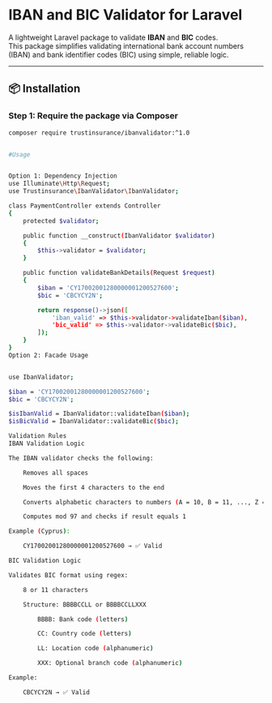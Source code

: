 # IBAN and BIC Validator for Laravel

A lightweight Laravel package to validate **IBAN** and **BIC** codes.  
This package simplifies validating international bank account numbers (IBAN) and bank identifier codes (BIC) using simple, reliable logic.

---

## 📦 Installation

### Step 1: Require the package via Composer

```bash
composer require trustinsurance/ibanvalidator:^1.0


#Usage


Option 1: Dependency Injection
use Illuminate\Http\Request;
use Trustinsurance\IbanValidator\IbanValidator;

class PaymentController extends Controller
{
    protected $validator;

    public function __construct(IbanValidator $validator)
    {
        $this->validator = $validator;
    }

    public function validateBankDetails(Request $request)
    {
        $iban = 'CY17002001280000001200527600';
        $bic = 'CBCYCY2N';

        return response()->json([
            'iban_valid' => $this->validator->validateIban($iban),
            'bic_valid' => $this->validator->validateBic($bic),
        ]);
    }
}
Option 2: Facade Usage


use IbanValidator;

$iban = 'CY17002001280000001200527600';
$bic = 'CBCYCY2N';

$isIbanValid = IbanValidator::validateIban($iban);
$isBicValid = IbanValidator::validateBic($bic);

Validation Rules
IBAN Validation Logic

The IBAN validator checks the following:

    Removes all spaces

    Moves the first 4 characters to the end

    Converts alphabetic characters to numbers (A = 10, B = 11, ..., Z = 35)

    Computes mod 97 and checks if result equals 1

Example (Cyprus):

    CY17002001280000001200527600 → ✅ Valid

BIC Validation Logic

Validates BIC format using regex:

    8 or 11 characters

    Structure: BBBBCCLL or BBBBCCLLXXX

        BBBB: Bank code (letters)

        CC: Country code (letters)

        LL: Location code (alphanumeric)

        XXX: Optional branch code (alphanumeric)

Example:

    CBCYCY2N → ✅ Valid


